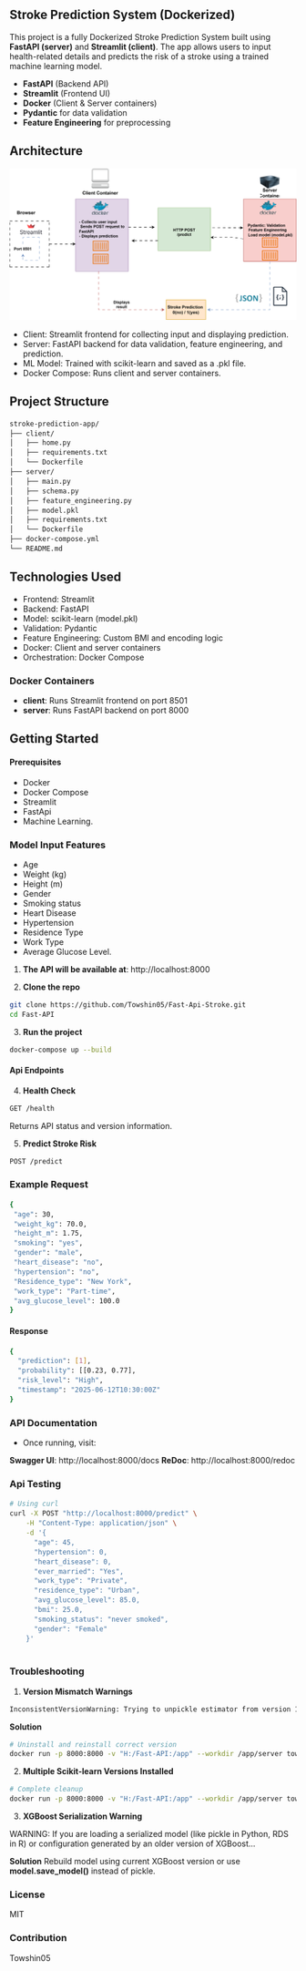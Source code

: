 ## Stroke Prediction System (Dockerized)

This project is a fully Dockerized Stroke Prediction System built using **FastAPI (server)** and **Streamlit (client)**. The app allows users to input health-related details and predicts the risk of a stroke using a trained machine learning model.

- **FastAPI** (Backend API)
- **Streamlit** (Frontend UI)
- **Docker** (Client & Server containers)
- **Pydantic** for data validation
- **Feature Engineering** for preprocessing

##  Architecture
![Architecture Diagram](images/fastapi.drawio.svg)

- Client: Streamlit frontend for collecting input and displaying prediction.
- Server: FastAPI backend for data validation, feature engineering, and prediction.
- ML Model: Trained with scikit-learn and saved as a .pkl file.
- Docker Compose: Runs client and server containers.

## Project Structure
```bash
stroke-prediction-app/
├── client/
│   ├── home.py
│   ├── requirements.txt
│   └── Dockerfile
├── server/
│   ├── main.py
│   ├── schema.py
│   ├── feature_engineering.py
│   ├── model.pkl
│   ├── requirements.txt
│   └── Dockerfile
├── docker-compose.yml
└── README.md
```
## Technologies Used
- Frontend: Streamlit
- Backend: FastAPI
- Model: scikit-learn (model.pkl)
- Validation: Pydantic
- Feature Engineering: Custom BMI and encoding logic
- Docker: Client and server containers
- Orchestration: Docker Compose

###  Docker Containers
- **client**: Runs Streamlit frontend on port 8501
- **server**: Runs FastAPI backend on port 8000



## Getting Started

#### Prerequisites
- Docker
- Docker Compose
- Streamlit
- FastApi
- Machine Learning.

### Model Input Features
- Age
- Weight (kg)
- Height (m)
- Gender
- Smoking status
- Heart Disease
- Hypertension
- Residence Type
- Work Type
- Average Glucose Level.



1. **The API will be available at**: http://localhost:8000

2. **Clone the repo** 
```bash
git clone https://github.com/Towshin05/Fast-Api-Stroke.git
cd Fast-API

```
3. **Run the project**
```bash
docker-compose up --build
```
#### Api Endpoints
4. **Health Check**
```bash
GET /health
```
Returns API status and version information.

5. **Predict Stroke Risk**

```bash
POST /predict
```

### Example Request
 ```bash
 {
  "age": 30,
  "weight_kg": 70.0,
  "height_m": 1.75,
  "smoking": "yes",
  "gender": "male",
  "heart_disease": "no",
  "hypertension": "no",
  "Residence_type": "New York",
  "work_type": "Part-time",
  "avg_glucose_level": 100.0
}
```
#### Response
```bash
{
  "prediction": [1],
  "probability": [[0.23, 0.77],
  "risk_level": "High",
  "timestamp": "2025-06-12T10:30:00Z"
}
```
 ### API Documentation
- Once running, visit:

**Swagger UI**: http://localhost:8000/docs
**ReDoc**: http://localhost:8000/redoc
 ### Api Testing

 ```bash
 # Using curl
curl -X POST "http://localhost:8000/predict" \
     -H "Content-Type: application/json" \
     -d '{
       "age": 45,
       "hypertension": 0,
       "heart_disease": 0,
       "ever_married": "Yes",
       "work_type": "Private",
       "residence_type": "Urban",
       "avg_glucose_level": 85.0,
       "bmi": 25.0,
       "smoking_status": "never smoked",
       "gender": "Female"
     }' 
     
```
### Troubleshooting
1. **Version Mismatch Warnings**
```bash
InconsistentVersionWarning: Trying to unpickle estimator from version 1.6.1 when using version 1.6.0
```
**Solution**
```bash
# Uninstall and reinstall correct version
docker run -p 8000:8000 -v "H:/Fast-API:/app" --workdir /app/server towshin/stroke-pred-api bash -c "pip uninstall -y scikit-learn && pip install scikit-learn==1.6.1 xgboost && uvicorn app:app --host 0.0.0.0 --port 8000"
```
2. **Multiple Scikit-learn Versions Installed**

```bash
# Complete cleanup
docker run -p 8000:8000 -v "H:/Fast-API:/app" --workdir /app/server towshin/stroke-pred-api bash -c "pip freeze | grep scikit-learn | xargs pip uninstall -y && pip cache purge && pip install scikit-learn==1.6.1 xgboost && uvicorn app:app --host 0.0.0.0 --port 8000"


```
3. **XGBoost Serialization Warning**

WARNING: If you are loading a serialized model (like pickle in Python, RDS in R) or configuration generated by an older version of XGBoost...

**Solution**
Rebuild model using current XGBoost version or use **model.save_model()** instead of pickle.

### License
MIT

### Contribution
Towshin05

